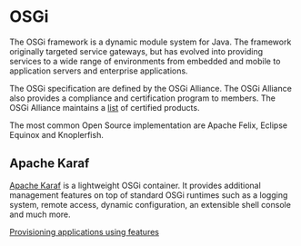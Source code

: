 # OSGi

The OSGi framework is a dynamic module system for Java. The framework originally
targeted service gateways, but has evolved into providing services to a wide range
of environments from embedded and mobile to application servers and enterprise
applications.

The OSGi specification are defined by the OSGi Alliance. The OSGi Alliance also
provides a compliance and certification program to members. The OSGi Alliance
maintains a <a href="http://www.osgi.org/Certification/Certified">list</a> of
certified products.

The most common Open Source implementation are Apache Felix, Eclipse Equinox and
Knoplerfish.

## Apache Karaf

[Apache Karaf](http://karaf.apache.org/ "Apache Karaf") is a lightweight OSGi container.
It provides additional management features on top of standard OSGi runtimes such as
a logging system, remote access, dynamic configuration, an extensible shell console
and much more.

[Provisioning applications using features](apache-karaf-features.html "Provisioning applications using features")
